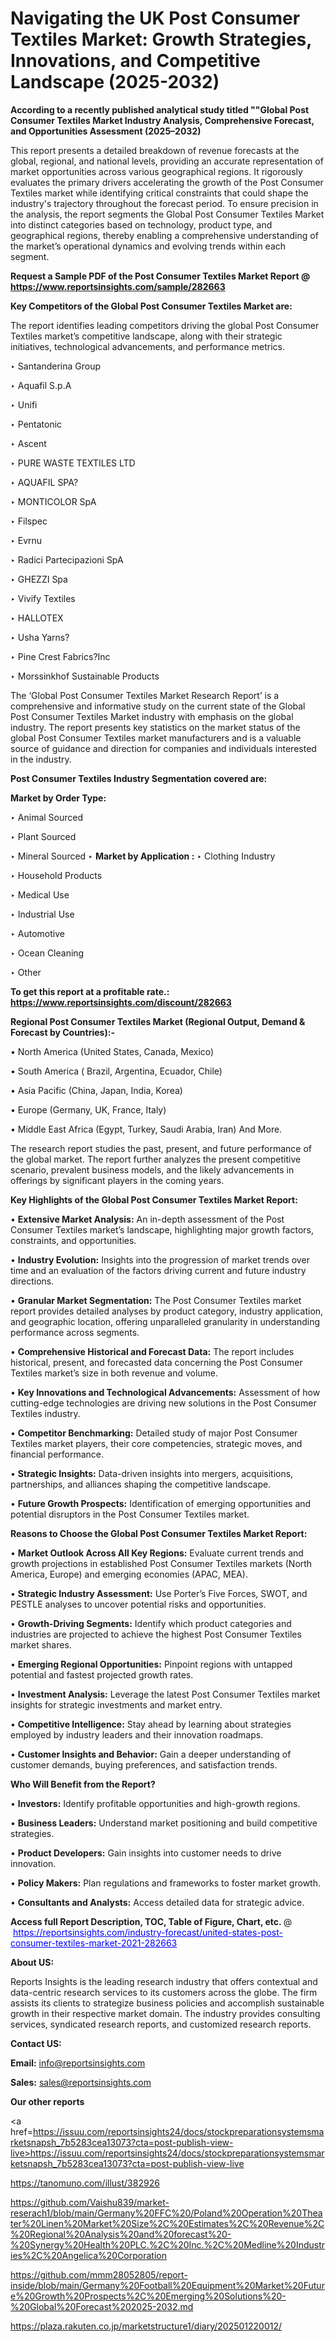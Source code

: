 # Navigating the UK Post Consumer Textiles Market: Growth Strategies, Innovations, and Competitive Landscape (2025-2032)

<strong>According to a recently published analytical study titled ""Global Post Consumer Textiles Market Industry Analysis, Comprehensive Forecast, and Opportunities Assessment (2025–2032)</strong>

This report presents a detailed breakdown of revenue forecasts at the global, regional, and national levels, providing an accurate representation of market opportunities across various geographical regions. It rigorously evaluates the primary drivers accelerating the growth of the Post Consumer Textiles market while identifying critical constraints that could shape the industry's trajectory throughout the forecast period. To ensure precision in the analysis, the report segments the Global Post Consumer Textiles Market into distinct categories based on technology, product type, and geographical regions, thereby enabling a comprehensive understanding of the market’s operational dynamics and evolving trends within each segment.

<strong>Request a Sample PDF of the Post Consumer Textiles Market Report </strong><strong>@<a href=https://www.reportsinsights.com/sample/282663 style=color:#0000ff;> https://www.reportsinsights.com/sample/282663</a></strong></font>

<strong>Key Competitors of the Global Post Consumer Textiles Market are:</strong>

The report identifies leading competitors driving the global Post Consumer Textiles market’s competitive landscape, along with their strategic initiatives, technological advancements, and performance metrics.

‣ Santanderina Group

‣ Aquafil S.p.A

‣ Unifi

‣ Pentatonic

‣ Ascent

‣ PURE WASTE TEXTILES LTD

‣ AQUAFIL SPA?

‣ MONTICOLOR SpA

‣ Filspec

‣ Evrnu

‣ Radici Partecipazioni SpA

‣ GHEZZI Spa

‣ Vivify Textiles

‣ HALLOTEX

‣ Usha Yarns?

‣ Pine Crest Fabrics?Inc

‣ Morssinkhof Sustainable Products

The ‘Global Post Consumer Textiles Market Research Report’ is a comprehensive and informative study on the current state of the Global Post Consumer Textiles Market industry with emphasis on the global industry. The report presents key statistics on the market status of the global Post Consumer Textiles market manufacturers and is a valuable source of guidance and direction for companies and individuals interested in the industry.

<strong>Post Consumer Textiles Industry Segmentation covered are:</strong>

<strong>Market by Order Type: </strong>

‣ Animal Sourced

‣ Plant Sourced

‣ Mineral Sourced
‣ 
<strong>Market by Application :</strong>
‣ Clothing Industry

‣ Household Products

‣ Medical Use

‣ Industrial Use

‣ Automotive

‣ Ocean Cleaning

‣ Other

<strong>To get this report at a profitable rate.: <a href=https://www.reportsinsights.com/discount/282663 style=color:#0000ff;>https://www.reportsinsights.com/discount/282663</a></strong></font>

<strong>Regional Post Consumer Textiles Market (Regional Output, Demand &amp; Forecast by Countries):-</strong>

• North America (United States, Canada, Mexico)

• South America ( Brazil, Argentina, Ecuador, Chile)

• Asia Pacific (China, Japan, India, Korea)

• Europe (Germany, UK, France, Italy)

• Middle East Africa (Egypt, Turkey, Saudi Arabia, Iran) And More.

The research report studies the past, present, and future performance of the global market. The report further analyzes the present competitive scenario, prevalent business models, and the likely advancements in offerings by significant players in the coming years.

<strong>Key Highlights of the Global Post Consumer Textiles Market Report:</strong>

• <strong>Extensive Market Analysis:</strong> An in-depth assessment of the Post Consumer Textiles market’s landscape, highlighting major growth factors, constraints, and opportunities.

• <strong>Industry Evolution:</strong> Insights into the progression of market trends over time and an evaluation of the factors driving current and future industry directions.

• <strong>Granular Market Segmentation:</strong> The Post Consumer Textiles market report provides detailed analyses by product category, industry application, and geographic location, offering unparalleled granularity in understanding performance across segments.

• <strong>Comprehensive Historical and Forecast Data:</strong> The report includes historical, present, and forecasted data concerning the Post Consumer Textiles market’s size in both revenue and volume.

• <strong>Key Innovations and Technological Advancements:</strong> Assessment of how cutting-edge technologies are driving new solutions in the Post Consumer Textiles industry.

• <strong>Competitor Benchmarking:</strong> Detailed study of major Post Consumer Textiles market players, their core competencies, strategic moves, and financial performance.

• <strong>Strategic Insights:</strong> Data-driven insights into mergers, acquisitions, partnerships, and alliances shaping the competitive landscape.

• <strong>Future Growth Prospects:</strong> Identification of emerging opportunities and potential disruptors in the Post Consumer Textiles market.

<strong>Reasons to Choose the Global Post Consumer Textiles Market Report:</strong>

• <strong>Market Outlook Across All Key Regions:</strong> Evaluate current trends and growth projections in established Post Consumer Textiles markets (North America, Europe) and emerging economies (APAC, MEA).

• <strong>Strategic Industry Assessment:</strong> Use Porter’s Five Forces, SWOT, and PESTLE analyses to uncover potential risks and opportunities.

• <strong>Growth-Driving Segments:</strong> Identify which product categories and industries are projected to achieve the highest Post Consumer Textiles market shares.

• <strong>Emerging Regional Opportunities:</strong> Pinpoint regions with untapped potential and fastest projected growth rates.

• <strong>Investment Analysis:</strong> Leverage the latest Post Consumer Textiles market insights for strategic investments and market entry.

• <strong>Competitive Intelligence:</strong> Stay ahead by learning about strategies employed by industry leaders and their innovation roadmaps.

• <strong>Customer Insights and Behavior:</strong> Gain a deeper understanding of customer demands, buying preferences, and satisfaction trends.

<strong>Who Will Benefit from the Report?</strong>

• <strong>Investors:</strong> Identify profitable opportunities and high-growth regions.

• <strong>Business Leaders:</strong> Understand market positioning and build competitive strategies.

• <strong>Product Developers:</strong> Gain insights into customer needs to drive innovation.

• <strong>Policy Makers:</strong> Plan regulations and frameworks to foster market growth.

• <strong>Consultants and Analysts:</strong> Access detailed data for strategic advice.
</ul>
<strong>Access full Report Description, TOC, Table of Figure, Chart, etc. </strong>@  <a href=https://reportsinsights.com/industry-forecast/united-states-post-consumer-textiles-market-2021-282663 style=color:#0000ff;>https://reportsinsights.com/industry-forecast/united-states-post-consumer-textiles-market-2021-282663</a></font>

<strong><strong>About US</strong>:</strong>

Reports Insights is the leading research industry that offers contextual and data-centric research services to its customers across the globe. The firm assists its clients to strategize business policies and accomplish sustainable growth in their respective market domain. The industry provides consulting services, syndicated research reports, and customized research reports.

<strong>Contact US:</strong>

<p class=""""><b>Email:</b> <a href=mailto:info@reportsinsights.com>info@reportsinsights.com</a></p>
<p class=""""><b>Sales:</b> <a href=mailto:sales@reportsinsights.com>sales@reportsinsights.com</a></p>

<strong>Our other reports</strong>

<a href=https://issuu.com/reportsinsights24/docs/stockpreparationsystemsmarketsnapsh_7b5283cea13073?cta=post-publish-view-live>https://issuu.com/reportsinsights24/docs/stockpreparationsystemsmarketsnapsh_7b5283cea13073?cta=post-publish-view-live</a>

<a href=https://tanomuno.com/illust/382926>https://tanomuno.com/illust/382926</a>

<a href=https://github.com/Vaishu839/market-reserach1/blob/main/Germany%20FFC%20/Poland%20Operation%20Theater%20Linen%20Market%20Size%2C%20Estimates%2C%20Revenue%2C%20Regional%20Analysis%20and%20forecast%20-%20Synergy%20Health%20PLC.%2C%20Inc.%2C%20Medline%20Industries%2C%20Angelica%20Corporation>https://github.com/Vaishu839/market-reserach1/blob/main/Germany%20FFC%20/Poland%20Operation%20Theater%20Linen%20Market%20Size%2C%20Estimates%2C%20Revenue%2C%20Regional%20Analysis%20and%20forecast%20-%20Synergy%20Health%20PLC.%2C%20Inc.%2C%20Medline%20Industries%2C%20Angelica%20Corporation</a>

<a href=https://github.com/mmm28052805/report-inside/blob/main/Germany%20Football%20Equipment%20Market%20Future%20Growth%20Prospects%2C%20Emerging%20Solutions%20-%20Global%20Forecast%202025-2032.md>https://github.com/mmm28052805/report-inside/blob/main/Germany%20Football%20Equipment%20Market%20Future%20Growth%20Prospects%2C%20Emerging%20Solutions%20-%20Global%20Forecast%202025-2032.md</a>

<a href=https://plaza.rakuten.co.jp/marketstructure1/diary/202501220012/>https://plaza.rakuten.co.jp/marketstructure1/diary/202501220012/</a>
